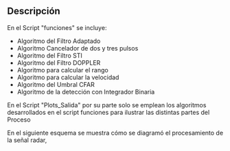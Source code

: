 ## Descripción

En el Script "funciones" se incluye:
  - Algoritmo del Filtro Adaptado
  - Algoritmo Cancelador de dos y tres pulsos
  - Algoritmo del Filtro STI
  - Algoritmo del Filtro DOPPLER
  - Algoritmo para calcular el rango
  - Algoritmo para calcular la velocidad
  - Algoritmo del Umbral CFAR
  - Algoritmo de la detección con Integrador Binaria

En el Script "Plots_Salida" por su parte solo se emplean los algoritmos desarrollados en el script funciones para ilustrar las distintas partes del Proceso

En el siguiente esquema se muestra cómo se diagramó el procesamiento de la señal radar,

